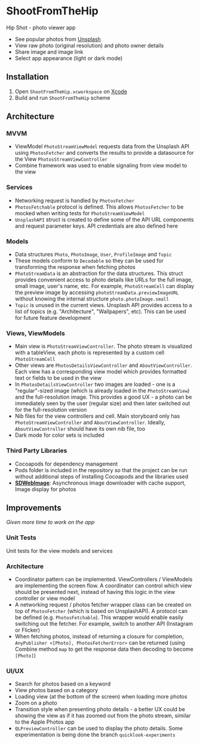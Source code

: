 # ShootFromTheHip

Hip Shot - photo viewer app

- See popular photos from [Unsplash](https://unsplash.com/)
- View raw photo (original resolution) and photo owner details
- Share image and image link
- Select app appearance (light or dark mode)

## Installation
1. Open `ShootFromTheHip.xcworkspace` on [Xcode](https://developer.apple.com/xcode/)
1. Build and run `ShootFromTheHip` scheme

## Architecture
### MVVM
- ViewModel `PhotoStreamViewModel` requests data from the Unsplash API using `PhotosFetcher` and converts the results to provide a datasource for the View `PhotosStreamViewController`
- Combine framework was used to enable signaling from view model to the view

### Services
- Networking request is handled by `PhotosFetcher`
- `PhotosFetchable` protocol is defined. This allows `PhotosFetcher` to be mocked when writing tests for  `PhotoStreamViewModel`
- `UnsplashAPI` struct is created to define some of the API URL components and request parameter keys. API credentials are also defined here

### Models
- Data structures `Photo`, `PhotoImage`, `User`, `ProfileImage` and `Topic`
- These models conform to `Decodable` so they can be used for transforming the response when fetching photos
- `PhotoStreamData` is an abstraction for the data structures. This struct provides convenient access to photo details like URLs for the full image, small image, user's name, etc. For example, `PhotoStreamCell` can display the preview image by accessing `photoStreamData.previewImageURL` without knowing the internal structure `photo.photoImage.small`
- `Topic` is unused in the current views. Unsplash API provides access to a list of topics (e.g. "Architecture", "Wallpapers", etc). This can be used for future feature development

### Views, ViewModels
- Main view is `PhotoStreamViewController`. The photo stream is visualized with a tableView, each photo is represented by a custom cell  `PhotoStreamCell`
- Other views are  `PhotosDetailsViewController` and `AboutViewController`. Each view has a corresponding view model which provides formatted text or fields to be used in the view
- In `PhotosDetailsViewController` two images are loaded - one is a "regular"-sized image (which is already loaded in the `PhotoStreamView`) and the full-resolution image. This provides a good UX - a photo can be immediately seen by the user (regular size) and then later switched out for the full-resolution version
- Nib files for the view controllers and cell. Main storyboard only has `PhotoStreamViewController` and `AboutViewController`. Ideally, `AboutViewController` should have its own nib file, too
- Dark mode for color sets is included

### Third Party Libraries
- Cocoapods for dependency management
- Pods folder is included in the repository so that the project can be run without additional steps of installing Cocoapods and the libraries used
- **[SDWebImage](https://github.com/SDWebImage/SDWebImage)**: Asynchronous image downloader with cache support, Image display for photos

## Improvements
*Given more time to work on the app*
### Unit Tests
Unit tests for the view models and services

### Architecture
- Coordinator pattern can be implemented. ViewControllers / ViewModels are implementing the screen flow. A coordinator can control which view should be presented next, instead of having this logic in the view controller or view model
- A networking request / photos fetcher wrapper class can be created on top of `PhotosFetcher` (which is based on UnsplashAPI). A protocol can be defined (e.g. `PhotosFetchable`). This wrapper would enable easily switching out the fetcher. For example, switch to another API (Instagram or Flicker)
- When fetching photos, instead of returning a closure for completion, `AnyPublisher <[Photo], PhotosFetcherError>` can be returned (using Combine method `map` to get the response data then decoding to become `[Photo]`)

### UI/UX
- Search for photos based on a keyword
- View photos based on a category
- Loading view (at the bottom of the screen) when loading more photos
- Zoom on a photo
- Transition style when presenting photo details - a better UX could be showing the view as if it has zoomed out from the photo stream, similar to the Apple Photos app
- `QLPreviewController` can be used to display the photo details. Some experimentation is being done the branch `quicklook-experiments`

